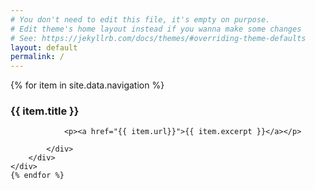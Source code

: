 ```yaml
---
# You don't need to edit this file, it's empty on purpose.
# Edit theme's home layout instead if you wanna make some changes
# See: https://jekyllrb.com/docs/themes/#overriding-theme-defaults
layout: default
permalink: /
---
```



<div>
    {% for item in site.data.navigation %}
    <div>
        <div>
            <div>
                <h3 >{{ item.title }}</h3>
            </div>
            <div>

                <p><a href="{{ item.url}}">{{ item.excerpt }}</a></p>

            </div>
        </div>
    </div>
    {% endfor %}
</div>
